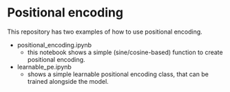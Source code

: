 # Positional encoding

This repository has two examples of how to use positional encoding.
- positional_encoding.ipynb
    - this notebook shows a simple (sine/cosine-based) function to create positional encoding.
- learnable_pe.ipynb
    - shows a simple learnable positional encoding class, that can be trained alongside the model.
